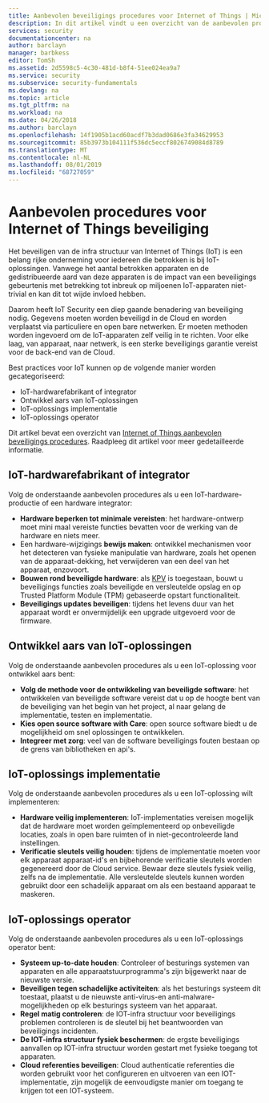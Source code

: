 ```yaml
---
title: Aanbevolen beveiligings procedures voor Internet of Things | Microsoft Docs
description: In dit artikel vindt u een overzicht van de aanbevolen procedures voor micro soft Internet of Things Security en algemene aanbevelingen.
services: security
documentationcenter: na
author: barclayn
manager: barbkess
editor: TomSh
ms.assetid: 2d5598c5-4c30-481d-b8f4-51ee024ea9a7
ms.service: security
ms.subservice: security-fundamentals
ms.devlang: na
ms.topic: article
ms.tgt_pltfrm: na
ms.workload: na
ms.date: 04/26/2018
ms.author: barclayn
ms.openlocfilehash: 14f1905b1acd60acdf7b3dad0686e3fa34629953
ms.sourcegitcommit: 85b3973b104111f536dc5eccf8026749084d8789
ms.translationtype: MT
ms.contentlocale: nl-NL
ms.lasthandoff: 08/01/2019
ms.locfileid: "68727059"
---
```

# <a name="internet-of-things-security-best-practices"></a>Aanbevolen procedures voor Internet of Things beveiliging

Het beveiligen van de infra structuur van Internet of Things (IoT) is een belang rijke onderneming voor iedereen die betrokken is bij IoT-oplossingen. Vanwege het aantal betrokken apparaten en de gedistribueerde aard van deze apparaten is de impact van een beveiligings gebeurtenis met betrekking tot inbreuk op miljoenen IoT-apparaten niet-trivial en kan dit tot wijde invloed hebben.

Daarom heeft IoT Security een diep gaande benadering van beveiliging nodig. Gegevens moeten worden beveiligd in de Cloud en worden verplaatst via particuliere en open bare netwerken. Er moeten methoden worden ingevoerd om de IoT-apparaten zelf veilig in te richten. Voor elke laag, van apparaat, naar netwerk, is een sterke beveiligings garantie vereist voor de back-end van de Cloud.

Best practices voor IoT kunnen op de volgende manier worden gecategoriseerd:

* IoT-hardwarefabrikant of integrator
* Ontwikkel aars van IoT-oplossingen
* IoT-oplossings implementatie
* IoT-oplossings operator

Dit artikel bevat een overzicht van [Internet of Things aanbevolen beveiligings procedures](/azure/iot-fundamentals/iot-security-best-practices). Raadpleeg dit artikel voor meer gedetailleerde informatie.

## <a name="iot-hardware-manufacturer-or-integrator"></a>IoT-hardwarefabrikant of integrator

Volg de onderstaande aanbevolen procedures als u een IoT-hardware-productie of een hardware integrator:

* **Hardware beperken tot minimale vereisten**: het hardware-ontwerp moet mini maal vereiste functies bevatten voor de werking van de hardware en niets meer. 
* Een hardware-wijzigings **bewijs maken**: ontwikkel mechanismen voor het detecteren van fysieke manipulatie van hardware, zoals het openen van de apparaat-dekking, het verwijderen van een deel van het apparaat, enzovoort. 
* **Bouwen rond beveiligde hardware**: als [KPV](https://en.wikipedia.org/wiki/Cost_of_goods_sold) is toegestaan, bouwt u beveiligings functies zoals beveiligde en versleutelde opslag en op Trusted Platform Module (TPM) gebaseerde opstart functionaliteit.
* **Beveiligings updates beveiligen**: tijdens het levens duur van het apparaat wordt er onvermijdelijk een upgrade uitgevoerd voor de firmware.

## <a name="iot-solution-developer"></a>Ontwikkel aars van IoT-oplossingen

Volg de onderstaande aanbevolen procedures als u een IoT-oplossing voor ontwikkel aars bent:

* **Volg de methode voor de ontwikkeling van beveiligde software**: het ontwikkelen van beveiligde software vereist dat u op de hoogte bent van de beveiliging van het begin van het project, al naar gelang de implementatie, testen en implementatie.
* **Kies open source software with Care**: open source software biedt u de mogelijkheid om snel oplossingen te ontwikkelen.
* **Integreer met zorg**: veel van de software beveiligings fouten bestaan op de grens van bibliotheken en api's. 

## <a name="iot-solution-deployer"></a>IoT-oplossings implementatie

Volg de onderstaande aanbevolen procedures als u een IoT-oplossing wilt implementeren:

* **Hardware veilig implementeren**: IoT-implementaties vereisen mogelijk dat de hardware moet worden geïmplementeerd op onbeveiligde locaties, zoals in open bare ruimten of in niet-gecontroleerde land instellingen.
* **Verificatie sleutels veilig houden**: tijdens de implementatie moeten voor elk apparaat apparaat-id's en bijbehorende verificatie sleutels worden gegenereerd door de Cloud service. Bewaar deze sleutels fysiek veilig, zelfs na de implementatie. Alle versleutelde sleutels kunnen worden gebruikt door een schadelijk apparaat om als een bestaand apparaat te maskeren.

## <a name="iot-solution-operator"></a>IoT-oplossings operator

Volg de onderstaande aanbevolen procedures als u een IoT-oplossings operator bent:

* **Systeem up-to-date houden**: Controleer of besturings systemen van apparaten en alle apparaatstuurprogramma's zijn bijgewerkt naar de nieuwste versie. 
* **Beveiligen tegen schadelijke activiteiten**: als het besturings systeem dit toestaat, plaatst u de nieuwste anti-virus-en anti-malware-mogelijkheden op elk besturings systeem van het apparaat. 
* **Regel matig controleren**: de IOT-infra structuur voor beveiligings problemen controleren is de sleutel bij het beantwoorden van beveiligings incidenten.
* **De IOT-infra structuur fysiek beschermen**: de ergste beveiligings aanvallen op IOT-infra structuur worden gestart met fysieke toegang tot apparaten.
* **Cloud referenties beveiligen**: Cloud authenticatie referenties die worden gebruikt voor het configureren en uitvoeren van een IOT-implementatie, zijn mogelijk de eenvoudigste manier om toegang te krijgen tot een IOT-systeem. 

